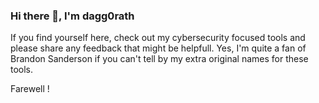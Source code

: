 ### Hi there 👋, I'm dagg0rath
     
If you find yourself here, check out my cybersecurity focused tools and please share any feedback that might be helpfull.
Yes, I'm quite a fan of Brandon Sanderson if you can't tell by my extra original names for these tools.

Farewell !
